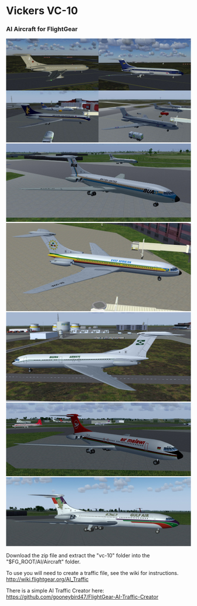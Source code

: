 # Vickers VC-10
### AI Aircraft for FlightGear



![VC-10-1](screenshots/VC-10-1.jpg)
![BUA](screenshots/BUA.jpg)
![eastafrican](screenshots/eastafrican.jpg)
![NGA](screenshots/NGA.jpg)
![malawi](screenshots/malawi.jpg)
![Gulf Air](screenshots/vc-10-ga.jpg)

Download the zip file and extract the "vc-10" folder into the "$FG_ROOT/AI/Aircraft" folder.

To use you will need to create a traffic file, see the wiki for instructions.
 http://wiki.flightgear.org/AI_Traffic

There is a simple AI Traffic Creator here: 
https://github.com/gooneybird47/FlightGear-AI-Traffic-Creator